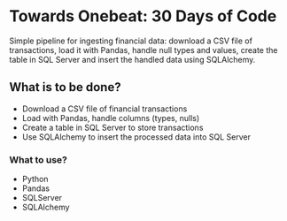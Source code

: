 # Towards Onebeat: 30 Days of Code

Simple pipeline for ingesting financial data: download a CSV file of transactions, load it with Pandas, handle null types and values, create the table in SQL Server and insert the handled data using SQLAlchemy.

## What is to be done?

- Download a CSV file of financial transactions
- Load with Pandas, handle columns (types, nulls)
- Create a table in SQL Server to store transactions
- Use SQLAlchemy to insert the processed data into SQL Server

### What to use?
- Python
- Pandas
- SQLServer
- SQLAlchemy
